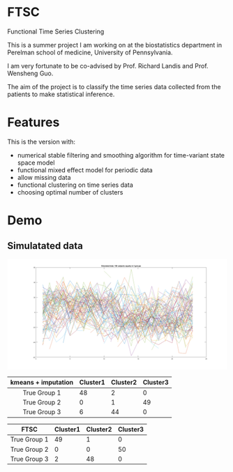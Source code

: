 # FTSC
Functional Time Series Clustering

This is a summer project I am working on at the biostatistics department in Perelman school of medicine, University of Pennsylvania.

I am very fortunate to be co-advised by Prof. Richard Landis and Prof. Wensheng Guo.

The aim of the project is to classify the time series data collected from the patients to make statistical inference.

# Features

This is the version with:

*  numerical stable filtering and smoothing algorithm for time-variant state space model
*  functional mixed effect model for periodic data
*  allow missing data
*  functional clustering on time series data
*  choosing optimal number of clusters

# Demo

## Simulatated data

![Figure 1 choose the number of clusters](https://github.com/jasonyee/FTSC/blob/master/demo/simulation/raw.png)

| kmeans + imputation | Cluster1 | Cluster2 | Cluster3 |
|:-------------------:|----------|----------|----------|
| True Group 1        | 48       | 2        | 0        |
| True Group 2        | 0        | 1        | 49       |
| True Group 3        | 6        | 44       | 0        |

|     FTSC     | Cluster1 | Cluster2 | Cluster3 |
|:------------:|----------|----------|----------|
| True Group 1 | 49       | 1        | 0        |
| True Group 2 | 0        | 0        | 50       |
| True Group 3 | 2        | 48       | 0        |
